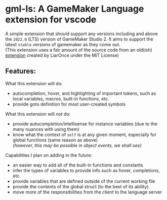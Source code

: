 # gml-ls: A GameMaker Language extension for vscode

A simple extension that should support any versions including and above the `2022.0` (LTS) version of GameMaker Studio 2. It aims to support the latest `stable` versions of gamemaker as they come out.
<br>(This extension uses a fair amount of the source code from an old(ish) [extension](https://github.com/gml-support/gml-support) created by LiarOnce under the MIT License)

## Features:

What this extension will do:
- autocompletion, hover, and highlighting of important tokens, such as local variables, macros, built-in functions, etc.
- provide goto definition for most user-created symbols

What this extension will *not* do:
- provide autocompletion/intellisense for instance variables (due to the many nuances with using them)
- know what the context of `self` is at any given moment, especially for global functions (same reason as above)
  <br>*(however, this may be possible in object events, we shall see)*

Capabilities I plan on adding in the future:
- an easier way to add all of the built-in functions and constants
- infer the types of variables to provide info such as hover, completions, etc.
- provide variables that are defined outside of the current working file
- provide the contents of the global struct (to the best of its ability)
- move more of the responsibilities from the client to the language server
